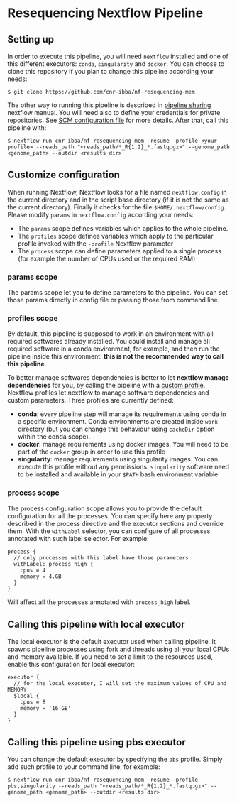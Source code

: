 
# Resequencing Nextflow Pipeline

## Setting up

In order to execute this pipeline, you will need `nextflow` installed and one of this
different executors: `conda`, `singularity` and `docker`. You can choose to clone
this repository if you plan to change this pipeline according your needs:

```text
$ git clone https://github.com/cnr-ibba/nf-resequencing-mem
```

The other way to running this pipeline is described in
[pipeline sharing](https://www.nextflow.io/docs/latest/sharing.html#pipeline-sharing)
nextflow manual. You will need also to define your credentials for private
repositories. See [SCM configuration file](https://www.nextflow.io/docs/latest/sharing.html#scm-configuration-file)
for more details. After that, call this pipeline with:

```text
$ nextflow run cnr-ibba/nf-resequencing-mem -resume -profile <your profile> --reads_path "<reads_path/*_R{1,2}_*.fastq.gz>" --genome_path <genome_path> --outdir <results dir>
```

## Customize configuration

When running Nextflow, Nextflow looks for a file named `nextflow.config` in the
current directory and in the script base directory (if it is not the same as the
current directory). Finally it checks for the file `$HOME/.nextflow/config`.
Please modify `params` in `nextflow.config` according your needs:

* The `params` scope defines variables which applies to the whole pipeline.
* The `profiles` scope defines variables which apply to the particular profile
invoked with the `-profile` Nextflow parameter
* The `process` scope can define parameters applied to a single process (for example
the number of CPUs used or the required RAM)

### params scope

The params scope let you to define parameters to the pipeline. You can set those
params directly in config file or passing those from command line.

### profiles scope

By default, this pipeline is supposed to work in an environment with all required softwares
already installed. You could install and manage all required software in a conda
environment, for example, and then run the pipeline inside this environment:
**this is not the recommended way to call this pipeline**.

To better manage softwares
dependencies is better to let **nextflow manage dependencies** for you, by calling
the pipeline with a [custom profile](https://www.nextflow.io/docs/edge/config.html#config-profiles).
Nextflow profiles let nextflow to manage software dependencies and custom parameters.
Three profiles are currently defined:

* **conda**: every pipeline step will manage its requirements using conda in a
specific environment. Conda environments are created inside `work` directory
(but you can change this behaviour using `cacheDir` option within the conda
scope).
* **docker**: manage requirements using docker images. You will need to be part of
the `docker` group in order to use this profile
* **singularity**: manage requirements using singularity images. You can execute
this profile without any permissions. `singularity` software need to be installed
and available in your `$PATH` bash environment variable

### process scope

The process configuration scope allows you to provide the default configuration
for all the processes. You can specify here any property described in the process
directive and the executor sections and override them.
With the `withLabel` selector, you can configure of all processes annotated with
such label selector. For example:

```text
process {
  // only processes with this label have those parameters
  withLabel: process_high {
    cpus = 4
    memory = 4.GB
  }
}
```

Will affect all the processes annotated with `process_high` label.

## Calling this pipeline with local executor

The local executor is the default executor used when calling pipeline. It spawns
pipeline processes using fork and threads using all your local CPUs and memory
available. If you need to set a limit to the resources used, enable this configuration
for local executor:

```text
executor {
  // for the local executer, I will set the maximum values of CPU and MEMORY
  $local {
    cpus = 8
    memory = '16 GB'
  }
}
```

## Calling this pipeline using pbs executor

You can change the default executor by specifying the `pbs` profile. Simply add
such profile to your command line, for example:

```text
$ nextflow run cnr-ibba/nf-resequencing-mem -resume -profile pbs,singularity --reads_path "<reads_path/*_R{1,2}_*.fastq.gz>" --genome_path <genome_path> --outdir <results dir>
```

